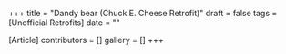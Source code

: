 +++
title = "Dandy bear (Chuck E. Cheese Retrofit)"
draft = false
tags = [Unofficial Retrofits]
date = ""

[Article]
contributors = []
gallery = []
+++